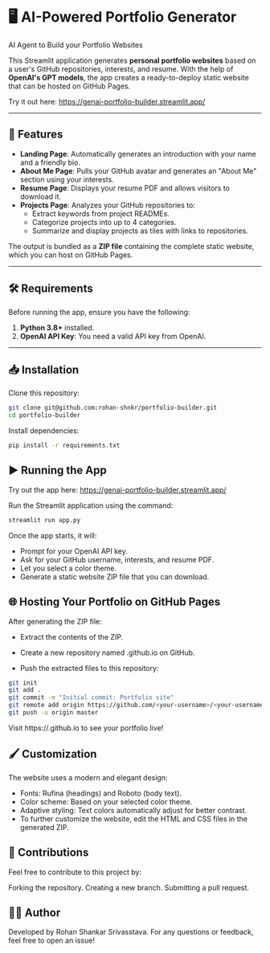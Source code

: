 # 🖥️ AI-Powered Portfolio Generator

AI Agent to Build your Portfolio Websites

This Streamlit application generates **personal portfolio websites** based on a user's GitHub repositories, interests, and resume. With the help of **OpenAI's GPT models**, the app creates a ready-to-deploy static website that can be hosted on GitHub Pages.

Try it out here: https://genai-portfolio-builder.streamlit.app/

---

## 🚀 Features

- **Landing Page**: Automatically generates an introduction with your name and a friendly bio.
- **About Me Page**: Pulls your GitHub avatar and generates an "About Me" section using your interests.
- **Resume Page**: Displays your resume PDF and allows visitors to download it.
- **Projects Page**: Analyzes your GitHub repositories to:
  - Extract keywords from project READMEs.
  - Categorize projects into up to 4 categories.
  - Summarize and display projects as tiles with links to repositories.

The output is bundled as a **ZIP file** containing the complete static website, which you can host on GitHub Pages.

---

## 🛠️ Requirements

Before running the app, ensure you have the following:

1. **Python 3.8+** installed.
2. **OpenAI API Key**: You need a valid API key from OpenAI.

---

## 📥 Installation

Clone this repository:

```bash
git clone git@github.com:rohan-shnkr/portfolio-builder.git
cd portfolio-builder
```

Install dependencies:

```bash
pip install -r requirements.txt
```

## ▶️ Running the App

Try out the app here: https://genai-portfolio-builder.streamlit.app/

Run the Streamlit application using the command:

```bash
streamlit run app.py
```

Once the app starts, it will:

- Prompt for your OpenAI API key.
- Ask for your GitHub username, interests, and resume PDF.
- Let you select a color theme.
- Generate a static website ZIP file that you can download.

## 🌐 Hosting Your Portfolio on GitHub Pages

After generating the ZIP file:

- Extract the contents of the ZIP.

- Create a new repository named <your-github-username>.github.io on GitHub.

- Push the extracted files to this repository:

```bash
git init
git add .
git commit -m "Initial commit: Portfolio site"
git remote add origin https://github.com/<your-username>/<your-username>.github.io.git
git push -u origin master
```

Visit https://<your-username>.github.io to see your portfolio live!

## 🖌️ Customization

The website uses a modern and elegant design:

- Fonts: Rufina (headings) and Roboto (body text).
- Color scheme: Based on your selected color theme.
- Adaptive styling: Text colors automatically adjust for better contrast.
- To further customize the website, edit the HTML and CSS files in the generated ZIP.

## 🤝 Contributions
Feel free to contribute to this project by:

Forking the repository.
Creating a new branch.
Submitting a pull request.

## 🧑‍💻 Author
Developed by Rohan Shankar Srivasstava. For any questions or feedback, feel free to open an issue!
